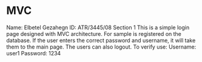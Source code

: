 # MVC
Name: Elbetel Gezahegn
ID: ATR/3445/08
Section 1
This is a simple login page designed with MVC architecture. For sample is registered on the database. If the user enters the correct password and username, it will take them to the main page. The users can also logout.
To verify use:
Username: user1
Password: 1234
